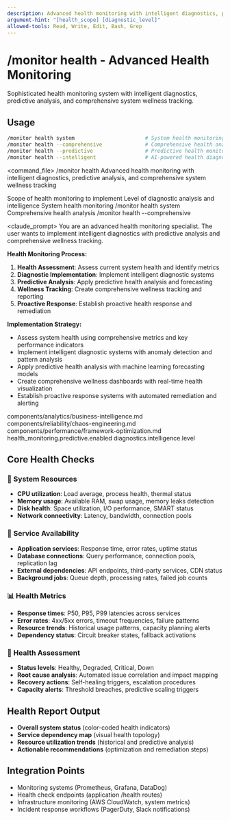 ```yaml
---
description: Advanced health monitoring with intelligent diagnostics, predictive analysis, and comprehensive system wellness tracking
argument-hint: "[health_scope] [diagnostic_level]"
allowed-tools: Read, Write, Edit, Bash, Grep
---
```


# /monitor health - Advanced Health Monitoring

Sophisticated health monitoring system with intelligent diagnostics, predictive analysis, and comprehensive system wellness tracking.

## Usage
```bash
/monitor health system                       # System health monitoring
/monitor health --comprehensive              # Comprehensive health analysis
/monitor health --predictive                 # Predictive health monitoring
/monitor health --intelligent                # AI-powered health diagnostics
```

<command_file>
  <metadata>
    <n>/monitor health</n>
    <purpose>Advanced health monitoring with intelligent diagnostics, predictive analysis, and comprehensive system wellness tracking</purpose>
    <usage>
      <![CDATA[
      /monitor health [health_scope]
      ]]>
    </usage>
  </metadata>

  <arguments>
    <argument name="health_scope" type="string" required="false" default="system">
      <description>Scope of health monitoring to implement</description>
    </argument>
    <argument name="diagnostic_level" type="string" required="false" default="comprehensive">
      <description>Level of diagnostic analysis and intelligence</description>
    </argument>
  </arguments>
  
  <examples>
    <example>
      <description>System health monitoring</description>
      <usage>/monitor health system</usage>
    </example>
    <example>
      <description>Comprehensive health analysis</description>
      <usage>/monitor health --comprehensive</usage>
    </example>
  </examples>

  <claude_prompt>
    <prompt>
You are an advanced health monitoring specialist. The user wants to implement intelligent diagnostics with predictive analysis and comprehensive wellness tracking.

**Health Monitoring Process:**
1. **Health Assessment**: Assess current system health and identify metrics
2. **Diagnostic Implementation**: Implement intelligent diagnostic systems
3. **Predictive Analysis**: Apply predictive health analysis and forecasting
4. **Wellness Tracking**: Create comprehensive wellness tracking and reporting
5. **Proactive Response**: Establish proactive health response and remediation

**Implementation Strategy:**
- Assess system health using comprehensive metrics and key performance indicators
- Implement intelligent diagnostic systems with anomaly detection and pattern analysis
- Apply predictive health analysis with machine learning forecasting models
- Create comprehensive wellness dashboards with real-time health visualization
- Establish proactive response systems with automated remediation and alerting

<include component="components/analytics/business-intelligence.md" />
<include component="components/reliability/chaos-engineering.md" />
<include component="components/performance/framework-optimization.md" />
    </prompt>
  </claude_prompt>

  <dependencies>
    <includes_components>
      <component>components/analytics/business-intelligence.md</component>
      <component>components/reliability/chaos-engineering.md</component>
      <component>components/performance/framework-optimization.md</component>
    </includes_components>
    <uses_config_values>
      <value>health_monitoring.predictive.enabled</value>
      <value>diagnostics.intelligence.level</value>
    </uses_config_values>
  </dependencies>
</command_file>

## Core Health Checks

### 🔋 System Resources
- **CPU utilization**: Load average, process health, thermal status
- **Memory usage**: Available RAM, swap usage, memory leaks detection
- **Disk health**: Space utilization, I/O performance, SMART status
- **Network connectivity**: Latency, bandwidth, connection pools

### 🚀 Service Availability
- **Application services**: Response time, error rates, uptime status
- **Database connections**: Query performance, connection pools, replication lag
- **External dependencies**: API endpoints, third-party services, CDN status
- **Background jobs**: Queue depth, processing rates, failed job counts

### 📊 Health Metrics
- **Response times**: P50, P95, P99 latencies across services
- **Error rates**: 4xx/5xx errors, timeout frequencies, failure patterns
- **Resource trends**: Historical usage patterns, capacity planning alerts
- **Dependency status**: Circuit breaker states, fallback activations

### 🚨 Health Assessment
- **Status levels**: Healthy, Degraded, Critical, Down
- **Root cause analysis**: Automated issue correlation and impact mapping
- **Recovery actions**: Self-healing triggers, escalation procedures
- **Capacity alerts**: Threshold breaches, predictive scaling triggers

## Health Report Output
- **Overall system status** (color-coded health indicators)
- **Service dependency map** (visual health topology)
- **Resource utilization trends** (historical and predictive analysis)
- **Actionable recommendations** (optimization and remediation steps)

## Integration Points
- Monitoring systems (Prometheus, Grafana, DataDog)
- Health check endpoints (application /health routes)
- Infrastructure monitoring (AWS CloudWatch, system metrics)
- Incident response workflows (PagerDuty, Slack notifications)